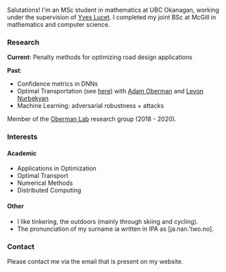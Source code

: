 Salutations! I'm an MSc student in mathematics at UBC Okanagan, working under the supervision of [Yves Lucet](https://people.ok.ubc.ca/ylucet/).
I completed my joint BSc at McGill in mathematics and computer science.

### Research

**Current**: Penalty methods for optimizing road design applications 

**Past**:
- Confidence metrics in DNNs
- Optimal Transportation (see [here](https://link.springer.com/article/10.1007/s10915-020-01143-x)) with [Adam Oberman](https://adamoberman.net) and [Levon Nurbekyan](https://www.researchgate.net/profile/Levon_Nurbekyan2)  
- Machine Learning: adversarial robustness + attacks

Member of the [Oberman Lab](https://www.adamoberman.net/oberman-lab.html) research group (2018 - 2020).

### Interests

#### Academic
- Applications in Optimization
- Optimal Transport
- Numerical Methods
- Distributed Computing

#### Other
- I like tinkering, the outdoors (mainly through skiing and cycling).
- The pronunciation of my surname ia written in IPA as [ja.nan.'two.no].

### Contact
Please contact me via the email that is present on my website.
